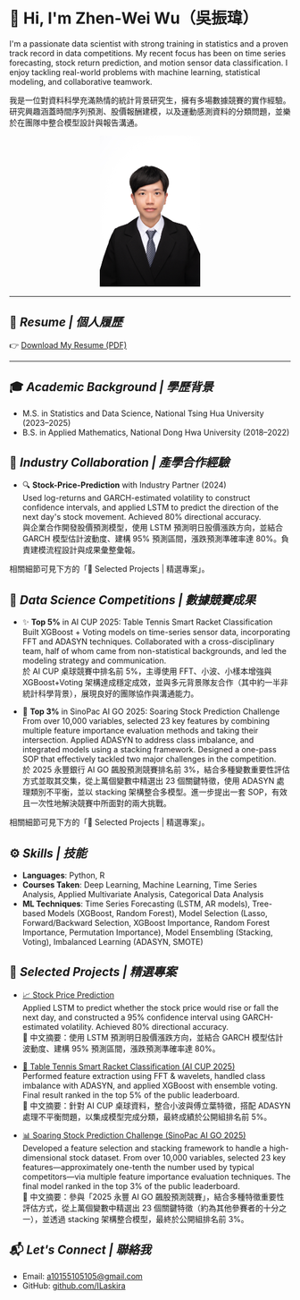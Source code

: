 # 👋 Hi, I'm Zhen-Wei Wu（吳振瑋）

I'm a passionate data scientist with strong training in statistics and a proven track record in data competitions. My recent focus has been on time series forecasting, stock return prediction, and motion sensor data classification. I enjoy tackling real-world problems with machine learning, statistical modeling, and collaborative teamwork.

我是一位對資料科學充滿熱情的統計背景研究生，擁有多場數據競賽的實作經驗。研究興趣涵蓋時間序列預測、股價報酬建模，以及運動感測資料的分類問題，並樂於在團隊中整合模型設計與報告溝通。

<p align="center">
  <img src="吳振瑋_全身照.jpg" width="180">
</p>

---

## 📄 *Resume | 個人履歷*

👉 [Download My Resume (PDF)](./吳振瑋數據履歷第二版.pdf)

---

## 🎓 *Academic Background | 學歷背景*

- M.S. in Statistics and Data Science, National Tsing Hua University (2023–2025)
- B.S. in Applied Mathematics, National Dong Hwa University (2018–2022)

## 🤝 *Industry Collaboration | 產學合作經驗*

- 🔍 **Stock-Price-Prediction** with Industry Partner (2024)  
  Used log-returns and GARCH-estimated volatility to construct confidence intervals, and applied LSTM to predict the direction of the next day's stock movement. Achieved 80% directional accuracy.  
  與企業合作開發股價預測模型，使用 LSTM 預測明日股價漲跌方向，並結合 GARCH 模型估計波動度、建構 95% 預測區間，漲跌預測準確率達 80%。負責建模流程設計與成果彙整彙報。

相關細節可見下方的「📂 Selected Projects | 精選專案」。

## 🎯 *Data Science Competitions | 數據競賽成果*

- ✨ **Top 5%** in AI CUP 2025: Table Tennis Smart Racket Classification
  Built XGBoost + Voting models on time-series sensor data, incorporating FFT and ADASYN techniques. Collaborated with a cross-disciplinary team, half of whom came from non-statistical backgrounds, and led the modeling strategy and communication.  
  於 AI CUP 桌球競賽中排名前 5%，主導使用 FFT、小波、小樣本增強與 XGBoost+Voting 架構達成穩定成效，並與多元背景隊友合作（其中約一半非統計科學背景），展現良好的團隊協作與溝通能力。

- 🌟 **Top 3%** in SinoPac AI GO 2025: Soaring Stock Prediction Challenge  
  From over 10,000 variables, selected 23 key features by combining multiple feature importance evaluation methods and taking their intersection. Applied ADASYN to address class imbalance, and integrated models using a stacking framework. Designed a one-pass SOP that effectively tackled two major challenges in the competition.  
  於 2025 永豐銀行 AI GO 飆股預測競賽排名前 3%，結合多種變數重要性評估方式並取其交集，從上萬個變數中精選出 23 個關鍵特徵，使用 ADASYN 處理類別不平衡，並以 stacking 架構整合多模型。進一步提出一套 SOP，有效且一次性地解決競賽中所面對的兩大挑戰。

相關細節可見下方的「📂 Selected Projects | 精選專案」。

## ⚙️ *Skills | 技能*

- **Languages**: Python, R  
- **Courses Taken**: Deep Learning, Machine Learning, Time Series Analysis, Applied Multivariate Analysis, Categorical Data Analysis  
- **ML Techniques**: Time Series Forecasting (LSTM, AR models), Tree-based Models (XGBoost, Random Forest), Model Selection (Lasso, Forward/Backward Selection, XGBoost Importance, Random Forest Importance, Permutation Importance), Model Ensembling (Stacking, Voting), Imbalanced Learning (ADASYN, SMOTE)  


## 📂 *Selected Projects | 精選專案*

- [📈 Stock Price Prediction](https://github.com/ILaskira/Stock-Price-Prediction)  
  Applied LSTM to predict whether the stock price would rise or fall the next day, and constructed a 95% confidence interval using GARCH-estimated volatility. Achieved 80% directional accuracy.  
  📌 中文摘要：使用 LSTM 預測明日股價漲跌方向，並結合 GARCH 模型估計波動度、建構 95% 預測區間，漲跌預測準確率達 80%。

- [🏓 Table Tennis Smart Racket Classification (AI CUP 2025)](https://github.com/ILaskira/Table-Tennis-Smart-Racket-Classification)  
  Performed feature extraction using FFT & wavelets, handled class imbalance with ADASYN, and applied XGBoost with ensemble voting. Final result ranked in the top 5% of the public leaderboard.  
  📌 中文摘要：針對 AI CUP 桌球資料，整合小波與傅立葉特徵，搭配 ADASYN 處理不平衡問題，以集成模型完成分類，最終成績於公開組排名前 5%。

- [📊 Soaring Stock Prediction Challenge (SinoPac AI GO 2025)](https://github.com/ILaskira/Soaring-Stock-Prediction-Challenge)  
  Developed a feature selection and stacking framework to handle a high-dimensional stock dataset. From over 10,000 variables, selected 23 key features—approximately one-tenth the number used by typical competitors—via multiple feature importance evaluation techniques. The final model ranked in the top 3% of the public leaderboard.  
  📌 中文摘要：參與「2025 永豐 AI GO 飆股預測競賽」，結合多種特徵重要性評估方式，從上萬個變數中精選出 23 個關鍵特徵（約為其他參賽者的十分之一），並透過 stacking 架構整合模型，最終於公開組排名前 3%。

## 📬 *Let's Connect | 聯絡我*

- Email: [a10155105105@gmail.com](mailto:a10155105105@gmail.com)
- GitHub: [github.com/ILaskira](https://github.com/ILaskira)
